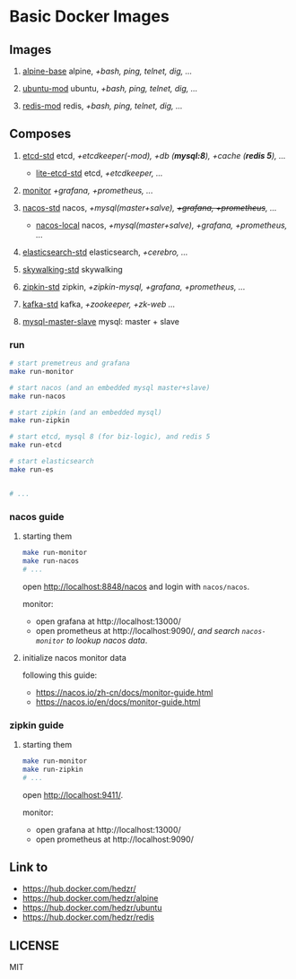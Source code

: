 # Basic Docker Images

## Images

1. [alpine-base](alpine-base) 
   alpine, *+bash, ping, telnet, dig, ...*

1. [ubuntu-mod](ubuntu-mod) 
   ubuntu, *+bash, ping, telnet, dig, ...*

1. [redis-mod](redis-mod) 
   redis, *+bash, ping, telnet, dig, ...*

## Composes

1. [etcd-std](etcd-std)
   etcd, *+etcdkeeper(-mod), +db (**mysql:8**), +cache (**redis 5**), ...*
   
   - [lite-etcd-std](etcd-std/lite-etcd-std)
     etcd, *+etcdkeeper, ...*

1. [monitor](monitor)
   *+grafana, +prometheus, ...*

1. [nacos-std](nacos-std)
   nacos, *+mysql(master+salve), ~~+grafana, +prometheus~~, ...*
   
   - [nacos-local](nacos-local)
     nacos, *+mysql(master+salve), +grafana, +prometheus, ...*

1. [elasticsearch-std](elasticsearch-std)
   elasticsearch, *+cerebro, ...*

1. [skywalking-std](skywalking-std)
   skywalking

1. [zipkin-std](zipkin-std)
   zipkin, *+zipkin-mysql, +grafana, +prometheus, ...*

1. [kafka-std](kafka-std)
   kafka, *+zookeeper, +zk-web ...*

1. [mysql-master-slave](mysql-master-slave)
   mysql: master + slave


### run

```bash
# start premetreus and grafana
make run-monitor

# start nacos (and an embedded mysql master+slave)
make run-nacos

# start zipkin (and an embedded mysql)
make run-zipkin

# start etcd, mysql 8 (for biz-logic), and redis 5
make run-etcd

# start elasticsearch
make run-es


# ...
```

### nacos guide

1. starting them

   ```bash
   make run-monitor
   make run-nacos
   # ...
   ```
   
   open <http://localhost:8848/nacos> and login with `nacos/nacos`.
   
   monitor:
   - open grafana at http://localhost:13000/
   - open prometheus at http://localhost:9090/, *and search `nacos-monitor` to lookup nacos data*. 

2. initialize nacos monitor data

   following this guide: 
   - <https://nacos.io/zh-cn/docs/monitor-guide.html>
   - <https://nacos.io/en/docs/monitor-guide.html>


### zipkin guide

1. starting them

   ```bash
   make run-monitor
   make run-zipkin
   # ...
   ```
   
   open <http://localhost:9411/>.
   
   monitor:
   - open grafana at http://localhost:13000/
   - open prometheus at http://localhost:9090/ 




## Link to

- https://hub.docker.com/hedzr/
- https://hub.docker.com/hedzr/alpine
- https://hub.docker.com/hedzr/ubuntu
- https://hub.docker.com/hedzr/redis


## LICENSE

MIT

